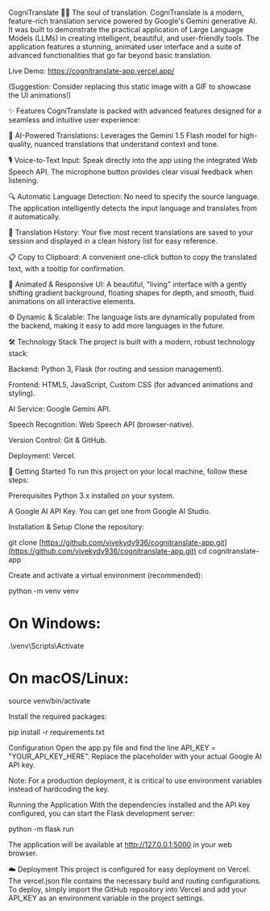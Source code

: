 CogniTranslate 🤖✨
The soul of translation.
CogniTranslate is a modern, feature-rich translation service powered by Google's Gemini generative AI. It was built to demonstrate the practical application of Large Language Models (LLMs) in creating intelligent, beautiful, and user-friendly tools. The application features a stunning, animated user interface and a suite of advanced functionalities that go far beyond basic translation.

Live Demo: https://cognitranslate-app.vercel.app/

(Suggestion: Consider replacing this static image with a GIF to showcase the UI animations!)

✨ Features
CogniTranslate is packed with advanced features designed for a seamless and intuitive user experience:

🧠 AI-Powered Translations: Leverages the Gemini 1.5 Flash model for high-quality, nuanced translations that understand context and tone.

🎙️ Voice-to-Text Input: Speak directly into the app using the integrated Web Speech API. The microphone button provides clear visual feedback when listening.

🔍 Automatic Language Detection: No need to specify the source language. The application intelligently detects the input language and translates from it automatically.

📜 Translation History: Your five most recent translations are saved to your session and displayed in a clean history list for easy reference.

📋 Copy to Clipboard: A convenient one-click button to copy the translated text, with a tooltip for confirmation.

🎨 Animated & Responsive UI: A beautiful, "living" interface with a gently shifting gradient background, floating shapes for depth, and smooth, fluid animations on all interactive elements.

⚙️ Dynamic & Scalable: The language lists are dynamically populated from the backend, making it easy to add more languages in the future.

🛠️ Technology Stack
The project is built with a modern, robust technology stack:

Backend: Python 3, Flask (for routing and session management).

Frontend: HTML5, JavaScript, Custom CSS (for advanced animations and styling).

AI Service: Google Gemini API.

Speech Recognition: Web Speech API (browser-native).

Version Control: Git & GitHub.

Deployment: Vercel.

🚀 Getting Started
To run this project on your local machine, follow these steps:

Prerequisites
Python 3.x installed on your system.

A Google AI API Key. You can get one from Google AI Studio.

Installation & Setup
Clone the repository:

git clone [https://github.com/vivekydv936/cognitranslate-app.git](https://github.com/vivekydv936/cognitranslate-app.git)
cd cognitranslate-app

Create and activate a virtual environment (recommended):

python -m venv venv
# On Windows:
.\venv\Scripts\Activate
# On macOS/Linux:
source venv/bin/activate

Install the required packages:

pip install -r requirements.txt

Configuration
Open the app.py file and find the line API_KEY = "YOUR_API_KEY_HERE". Replace the placeholder with your actual Google AI API key.

Note: For a production deployment, it is critical to use environment variables instead of hardcoding the key.

Running the Application
With the dependencies installed and the API key configured, you can start the Flask development server:

python -m flask run

The application will be available at http://127.0.0.1:5000 in your web browser.

☁️ Deployment
This project is configured for easy deployment on Vercel. The vercel.json file contains the necessary build and routing configurations. To deploy, simply import the GitHub repository into Vercel and add your API_KEY as an environment variable in the project settings.